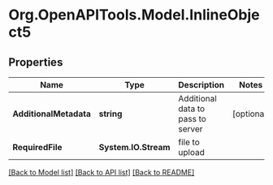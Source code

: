 # Org.OpenAPITools.Model.InlineObject5
## Properties

Name | Type | Description | Notes
------------ | ------------- | ------------- | -------------
**AdditionalMetadata** | **string** | Additional data to pass to server | [optional] 
**RequiredFile** | **System.IO.Stream** | file to upload | 

[[Back to Model list]](../README.md#documentation-for-models) [[Back to API list]](../README.md#documentation-for-api-endpoints) [[Back to README]](../README.md)

